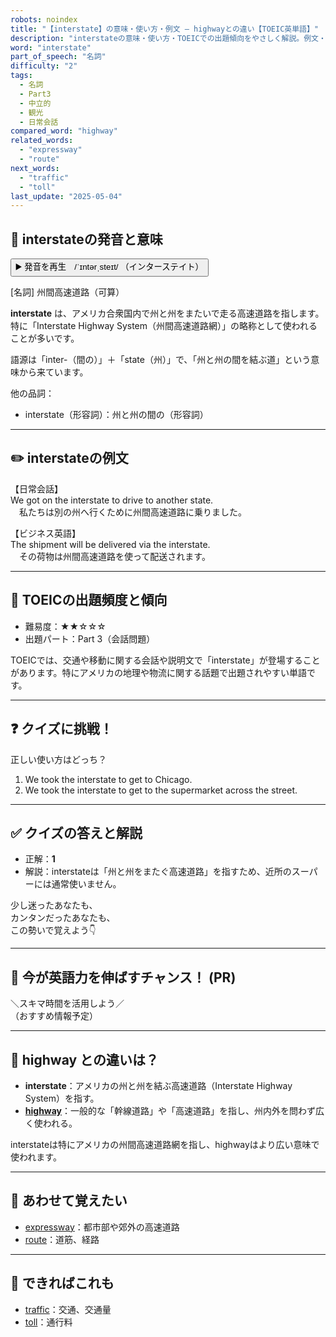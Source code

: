 ```yaml
---
robots: noindex
title: "【interstate】の意味・使い方・例文 ― highwayとの違い【TOEIC英単語】"
description: "interstateの意味・使い方・TOEICでの出題傾向をやさしく解説。例文・クイズ付きでhighwayとの違いもわかりやすく学べます。"
word: "interstate"
part_of_speech: "名詞"
difficulty: "2"
tags:
  - 名詞
  - Part3
  - 中立的
  - 観光
  - 日常会話
compared_word: "highway"
related_words:
  - "expressway"
  - "route"
next_words:
  - "traffic"
  - "toll"
last_update: "2025-05-04"
---
```


## 🔰 interstateの発音と意味

<button class="play-audio" onclick="playTTS('interstate')">
  <span class="play-audio-main">
    ▶️ 発音を再生　/ˈɪntərˌsteɪt/
  </span>
  <span class="play-audio-sub">
    （インターステイト）
  </span>
</button>

[名詞] 州間高速道路（可算）

**interstate** は、アメリカ合衆国内で州と州をまたいで走る高速道路を指します。特に「Interstate Highway System（州間高速道路網）」の略称として使われることが多いです。

語源は「inter-（間の）」＋「state（州）」で、「州と州の間を結ぶ道」という意味から来ています。

他の品詞：  
- interstate（形容詞）：州と州の間の（形容詞）

---

## ✏️ interstateの例文

【日常会話】  
We got on the interstate to drive to another state.  
　私たちは別の州へ行くために州間高速道路に乗りました。

【ビジネス英語】  
The shipment will be delivered via the interstate.  
　その荷物は州間高速道路を使って配送されます。

---

## 🎯 TOEICの出題頻度と傾向

- 難易度：★★☆☆☆
- 出題パート：Part 3（会話問題）

TOEICでは、交通や移動に関する会話や説明文で「interstate」が登場することがあります。特にアメリカの地理や物流に関する話題で出題されやすい単語です。

---

## ❓ クイズに挑戦！

正しい使い方はどっち？

1. We took the interstate to get to Chicago.  
2. We took the interstate to get to the supermarket across the street.

---

## ✅ クイズの答えと解説

- 正解：**1**
- 解説：interstateは「州と州をまたぐ高速道路」を指すため、近所のスーパーには通常使いません。

少し迷ったあなたも、  
カンタンだったあなたも、  
この勢いで覚えよう👇️

---

## 🚀 今が英語力を伸ばすチャンス！ (PR)

<div class="info-center">
＼スキマ時間を活用しよう／<br>  
（おすすめ情報予定）
</div>

---

## 🤔  highway との違いは？

- **interstate**：アメリカの州と州を結ぶ高速道路（Interstate Highway System）を指す。
- **[highway](/highway)**：一般的な「幹線道路」や「高速道路」を指し、州内外を問わず広く使われる。

interstateは特にアメリカの州間高速道路網を指し、highwayはより広い意味で使われます。

---

## 🧩 あわせて覚えたい

- [expressway](/expressway)：都市部や郊外の高速道路
- [route](/route)：道筋、経路

---

## 📖 できればこれも

- [traffic](/traffic)：交通、交通量
- [toll](/toll)：通行料

<!-- cvid: aid02_bid06 -->
